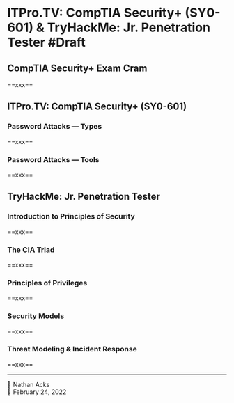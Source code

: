 # ITPro.TV: CompTIA Security+ (SY0-601) & TryHackMe: Jr. Penetration Tester #Draft

## CompTIA Security+ Exam Cram

==xxx==

## ITPro.TV: CompTIA Security+ (SY0-601)

### Password Attacks — Types

==xxx==

### Password Attacks — Tools

==xxx==

## TryHackMe: Jr. Penetration Tester

### Introduction to Principles of Security

==xxx==

### The CIA Triad

==xxx==

### Principles of Privileges

==xxx==

### Security Models

==xxx==

### Threat Modeling & Incident Response

==xxx==

- - - -

<span aria-hidden="true">👤</span> Nathan Acks  
<span aria-hidden="true">📅</span> February 24, 2022

